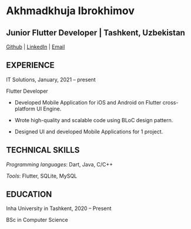 # Akhmadkhuja Ibrokhimov

## Junior Flutter Developer | Tashkent, Uzbekistan
[Github](https://github.com/a-ibrkh) | [LinkedIn](https://www.linkedin.com/in/akhmadkhuja-ibrokhimov-562554237/) | [Email](axmadxojaibrohimov@gmail.com)

## EXPERIENCE

IT Solutions, January, 2021 – present

Flutter Developer

* Developed Mobile Application for iOS and Android on Flutter cross-platform UI Engine.

* Wrote high-quality and scalable code using BLoC design pattern.

* Designed UI and developed Mobile Applications for 1 project.

## TECHNICAL SKILLS

*Programming languages*: Dart, Java, C/C++

*Tools*: Flutter, SQLite, MySQL 

## EDUCATION

Inha University in Tashkent, 2020 – Present

BSc in Computer Science
